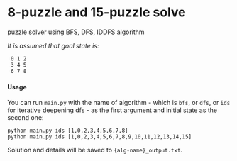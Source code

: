 # 8-puzzle and 15-puzzle solve 
puzzle solver using BFS, DFS, IDDFS algorithm

*It is assumed that goal state is:*
    
     0 1 2
     3 4 5
     6 7 8
     
#### Usage
You can run `main.py` with the name of algorithm - which is `bfs`, or `dfs`, or `ids` for iterative deepening dfs - as the first argument and initial state as the second one:

```
python main.py ids [1,0,2,3,4,5,6,7,8]
python main.py ids [1,0,2,3,4,5,6,7,8,9,10,11,12,13,14,15]
```

Solution and details will be saved to ```{alg-name}_output.txt```.
